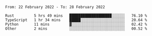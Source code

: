 <!--START_SECTION:waka-->

```text
From: 22 February 2022 - To: 28 February 2022

Rust         5 hrs 49 mins   ███████████████████░░░░░░   76.10 %
TypeScript   1 hr 34 mins    █████░░░░░░░░░░░░░░░░░░░░   20.64 %
Python       11 mins         ▓░░░░░░░░░░░░░░░░░░░░░░░░   02.42 %
Other        2 mins          ░░░░░░░░░░░░░░░░░░░░░░░░░   00.52 %
```

<!--END_SECTION:waka-->
